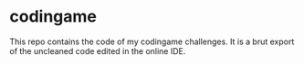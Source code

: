 # codingame

This repo contains the code of my codingame challenges.
It is a brut export of the uncleaned code edited in the online IDE.

